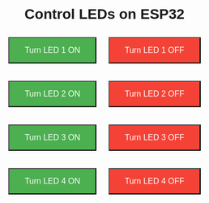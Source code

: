<html lang="en">
<head>
  <meta charset="UTF-8">
  <meta name="viewport" content="width=device-width, initial-scale=1.0">
  <title>ESP32 LED Control</title>
  <style>
    body { text-align: center; font-family: Arial, sans-serif; }
    .button { padding: 15px 30px; font-size: 16px; margin: 10px; cursor: pointer; }
    .on { background-color: #4CAF50; color: white; }
    .off { background-color: #f44336; color: white; }
  </style>
</head>
<body>
  <h1>Control LEDs on ESP32</h1>
  <button class="button on" onclick="turnOn(1)">Turn LED 1 ON</button>
  <button class="button off" onclick="turnOff(1)">Turn LED 1 OFF</button><br>

  <button class="button on" onclick="turnOn(2)">Turn LED 2 ON</button>
  <button class="button off" onclick="turnOff(2)">Turn LED 2 OFF</button><br>

  <button class="button on" onclick="turnOn(3)">Turn LED 3 ON</button>
  <button class="button off" onclick="turnOff(3)">Turn LED 3 OFF</button><br>

  <button class="button on" onclick="turnOn(4)">Turn LED 4 ON</button>
  <button class="button off" onclick="turnOff(4)">Turn LED 4 OFF</button><br>

  <script>
    const ESP32_IP = "http://192.168.108.152"; // Replace with your ESP32 IP address

    function turnOn(led) {
      fetch(`${ESP32_IP}/turnon?led=${led}`)
        .then(response => response.text())
        .then(data => alert(data))
        .catch(error => alert("Error: " + error));
    }

    function turnOff(led) {
      fetch(`${ESP32_IP}/turnoff?led=${led}`)
        .then(response => response.text())
        .then(data => alert(data))
        .catch(error => alert("Error: " + error));
    }
  </script>
</body>
</html>
